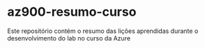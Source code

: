 # az900-resumo-curso
Este repositório contém o resumo das lições aprendidas durante o desenvolvimento do lab no curso da Azure 
